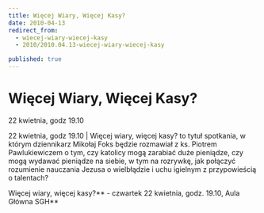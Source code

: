 ```yaml
---
title: Więcej Wiary, Więcej Kasy?
date: 2010-04-13
redirect_from: 
  - wiecej-wiary-wiecej-kasy
  - 2010/2010.04.13-wiecej-wiary-wiecej-kasy

published: true
---
```




# Więcej Wiary, Więcej Kasy?

<time>22 kwietnia, godz 19.10</time>

22 kwietnia, godz 19.10 | 
Więcej wiary, więcej kasy? to tytuł spotkania, w którym dziennikarz Mikołaj Foks będzie rozmawiał z ks. Piotrem Pawlukiewiczem o tym, czy katolicy mogą zarabiać duże pieniądze, czy mogą wydawać pieniądze na siebie, w tym na rozrywkę, jak połączyć rozumienie nauczania Jezusa o wielbłądzie i uchu igielnym z przypowieścią o talentach?

Więcej wiary, więcej kasy?** - czwartek 22 kwietnia, godz. 19.10, Aula Główna SGH**


<!--CONTENT FROM OLD SERVER (jos before 2013): 22 kwietnia, godz 19.10 | 
Więcej wiary, więcej kasy? to tytuł spotkania, w którym dziennikarz Mikołaj Foks będzie rozmawiał z ks. Piotrem Pawlukiewiczem o tym, czy katolicy mogą zarabiać duże pieniądze, czy mogą wydawać pieniądze na siebie, w tym na rozrywkę, jak połączyć rozumienie nauczania Jezusa o wielbłądzie i uchu igielnym z przypowieścią o talentach?

Więcej wiary, więcej kasy?** - czwartek 22 kwietnia, godz. 19.10, Aula Główna SGH**

-->

<!--{{json:{"created_date":"2010-04-13 17:17:39","publish_down":"0000-00-00 00:00:00","id":"925"}}}-->